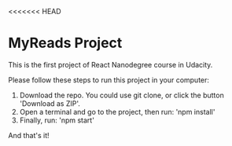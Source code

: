 <<<<<<< HEAD
# MyReads Project

This is the first project of React Nanodegree course in Udacity.

Please follow these steps to run this project in your computer:

1. Download the repo. You could use git clone, or click the button 'Download as ZIP'.
2. Open a terminal and go to the project, then run: 'npm install'
3. Finally, run: 'npm start'

And that's it!
